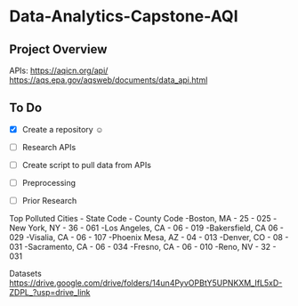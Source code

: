 # Data-Analytics-Capstone-AQI

## Project Overview
APIs: https://aqicn.org/api/ https://aqs.epa.gov/aqsweb/documents/data_api.html

## To Do
- [x] Create a repository ☺
- [ ] Research APIs
- [ ] Create script to pull data from APIs
- [ ] Preprocessing
- [ ] Prior Research


Top Polluted Cities - State Code - County Code
-Boston, MA - 25 - 025
-New York, NY - 36 - 061
-Los Angeles, CA - 06 - 019
-Bakersfield, CA 06 - 029
-Visalia, CA - 06 - 107
-Phoenix Mesa, AZ - 04 - 013
-Denver, CO - 08 - 031
-Sacramento, CA - 06 - 034
-Fresno, CA - 06 - 010
-Reno, NV - 32 - 031

Datasets
https://drive.google.com/drive/folders/14un4PyvOPBtY5UPNKXM_IfL5xD-ZDPL_?usp=drive_link
